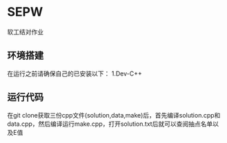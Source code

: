 # SEPW
软工结对作业

## 环境搭建
在运行之前请确保自己的已安装以下：
1.Dev-C++

## 运行代码
在git clone获取三份cpp文件(solution,data,make)后，首先编译solution.cpp和data.cpp，然后编译运行make.cpp，打开solution.txt后就可以查阅抽点名单以及E值
